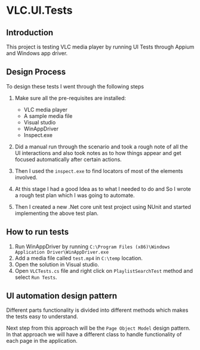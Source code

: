 # VLC.UI.Tests

## Introduction

This project is testing VLC media player by running UI Tests through Appium and Windows app driver. 

## Design Process

To design these tests I went through the following steps
1. Make sure all the pre-requisites are installed:
    * VLC media player
    * A sample media file
    * Visual studio
    * WinAppDriver
    * Inspect.exe
    
2. Did a manual run through the scenario and took a rough note of all the UI interactions and also took notes as to how things appear and get focused automatically after certain actions.

3. Then I used the `inspect.exe` to find locators of most of the elements involved.

4. At this stage I had a good Idea as to what I needed to do and So I wrote a rough test plan which I was going to automate.

5. Then I created a new .Net core unit test project using NUnit and started implementing the above test plan.

## How to run tests
1. Run WinAppDriver by running `C:\Program Files (x86)\Windows Application Driver\WinAppDriver.exe`
2. Add a media file called `test.mp4` in `C:\temp` location.
3. Open the solution in Visual studio.
4. Open `VLCTests.cs` file and right click on `PlaylistSearchTest` method and select `Run Tests`.


## UI automation design pattern
Different parts functionality is divided into different methods which makes the tests easy to understand. 

Next step from this approach will be the `Page Object Model` design pattern. In that approach we will have a different class to handle functionality of each page in the application. 




